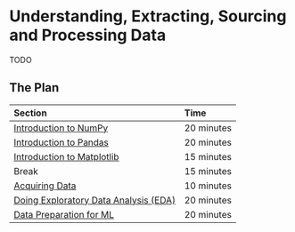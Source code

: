 # Understanding, Extracting, Sourcing and Processing Data

TODO

## The Plan

| Section                                               | Time       |
|:------------------------------------------------------|:-----------|
| [Introduction to NumPy](numpy_basics.ipynb)           | 20 minutes |
| [Introduction to Pandas](pandas_basics.ipynb)         | 20 minutes |
| [Introduction to Matplotlib](matplotlib_basics.ipynb) | 15 minutes |
| Break                                                 | 15 minutes |
| [Acquiring Data]()                                    | 10 minutes |
| [Doing Exploratory Data Analysis (EDA)]()             | 20 minutes |
| [Data Preparation for ML]()                           | 20 minutes |

